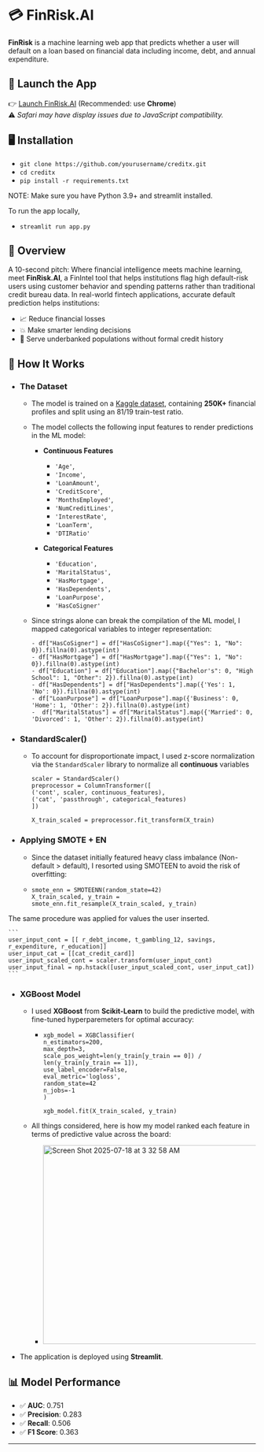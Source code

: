# 💳 FinRisk.AI

**FinRisk** is a machine learning web app that predicts whether a user will default on a loan based on financial data including income, debt, and annual expenditure.

## 🔗 Launch the App

👉 [Launch FinRisk.AI](https://creditx-nyywptbpkg9gkmtym5qeam.streamlit.app/) (Recommended: use **Chrome**)  
⚠️ *Safari may have display issues due to JavaScript compatibility.*

## 🖥 Installation
- `git clone https://github.com/yourusername/creditx.git`
- `cd creditx`
- `pip install -r requirements.txt`

NOTE: Make sure you have Python 3.9+ and streamlit installed.

To run the app locally,
- `streamlit run app.py`


## 💸 Overview
A 10-second pitch: Where financial intelligence meets machine learning, meet **FinRisk.AI**, a FinIntel tool that helps institutions flag high default-risk users using customer behavior and spending patterns rather than traditional credit bureau data. In real-world fintech applications, accurate default prediction helps institutions:

- 📈 Reduce financial losses
- 💥 Make smarter lending decisions
- 🏦 Serve underbanked populations without formal credit history
  

## 🚀 How It Works

  -  ### The Dataset
        - The model is trained on a [Kaggle dataset]([(https://www.kaggle.com/datasets/nikhil1e9/loan-default/data)), containing **250K+** financial profiles and split using an 81/19 train-test ratio.
    
        - The model collects the following input features to render predictions in the ML model:
            -  **Continuous Features**
                  - `'Age'`,
                  - `'Income'`,
                  - `'LoanAmount'`,
                  - `'CreditScore'`,
                  - `'MonthsEmployed'`,
                  - `'NumCreditLines'`,
                  - `'InterestRate'`,
                  - `'LoanTerm'`,
                  - `'DTIRatio'`
        
            - **Categorical Features**
                - `'Education',`
                - `'MaritalStatus',`
                - `'HasMortgage',`
                - `'HasDependents',`
                - `'LoanPurpose',`
                - `'HasCoSigner'`
     
      - Since strings alone can break the compilation of the ML model, I mapped categorical variables to integer representation:
        ```
        - df["HasCoSigner"] = df["HasCoSigner"].map({"Yes": 1, "No": 0}).fillna(0).astype(int)
        - df["HasMortgage"] = df["HasMortgage"].map({"Yes": 1, "No": 0}).fillna(0).astype(int)
        - df["Education"] = df["Education"].map({"Bachelor's": 0, "High School": 1, "Other": 2}).fillna(0).astype(int)
        - df["HasDependents"] = df["HasDependents"].map({'Yes': 1, 'No': 0}).fillna(0).astype(int)
        - df["LoanPurpose"] = df["LoanPurpose"].map({'Business': 0, 'Home': 1, 'Other': 2}).fillna(0).astype(int)
        -  df["MaritalStatus"] = df["MaritalStatus"].map({'Married': 0, 'Divorced': 1, 'Other': 2}).fillna(0).astype(int)
        ```
  
  - ### StandardScaler()
      - To account for disproportionate impact, I used z-score normalization via the `StandardScaler` library to normalize all **continuous** variables

          ```
          scaler = StandardScaler()
          preprocessor = ColumnTransformer([
          ('cont', scaler, continuous_features),
          ('cat', 'passthrough', categorical_features)
          ])

          X_train_scaled = preprocessor.fit_transform(X_train)
          ```

  - ### Applying SMOTE + EN   
      - Since the dataset initially featured heavy class imbalance (Non-default > default), I resorted using SMOTEEN to avoid the risk of overfitting:
      - ```
        smote_enn = SMOTEENN(random_state=42)
        X_train_scaled, y_train = smote_enn.fit_resample(X_train_scaled, y_train)
        ```

The same procedure was applied for values the user inserted.

    ```
    user_input_cont = [[ r_debt_income, t_gambling_12, savings, r_expenditure, r_education]]
    user_input_cat = [[cat_credit_card]]
    user_input_scaled_cont = scaler.transform(user_input_cont)
    user_input_final = np.hstack([user_input_scaled_cont, user_input_cat])
    ```


  - ### XGBoost Model 
      - I used **XGBoost** from **Scikit-Learn** to build the predictive model, with fine-tuned hyperparemeters for optimal accuracy:
 
        - ```
          xgb_model = XGBClassifier(
          n_estimators=200,
          max_depth=3,
          scale_pos_weight=len(y_train[y_train == 0]) / len(y_train[y_train == 1]),
          use_label_encoder=False,
          eval_metric='logloss',
          random_state=42
          n_jobs=-1
          )

          xgb_model.fit(X_train_scaled, y_train)
          ```
     -  All things considered, here is how my model ranked each feature in terms of predictive value across the board:
         - <img width="704" height="404" alt="Screen Shot 2025-07-18 at 3 32 58 AM" src="https://github.com/user-attachments/assets/b08b0ce1-a5c4-4c56-bdcd-25abe7cf3365" />
    
- The application is deployed using **Streamlit**.


## 📊 Model Performance
- ✅ **AUC**: 0.751
- ✅ **Precision**: 0.283
- ✅ **Recall**: 0.506
- ✅ **F1 Score**: 0.363
---

